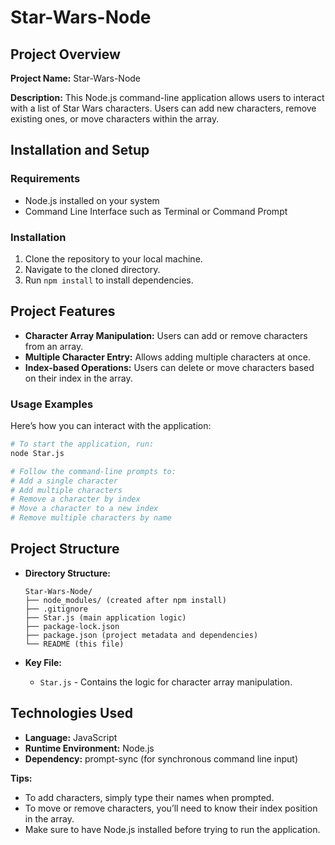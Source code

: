 # Star-Wars-Node

## Project Overview

**Project Name:** Star-Wars-Node

**Description:** This Node.js command-line application allows users to interact with a list of Star Wars characters. Users can add new characters, remove existing ones, or move characters within the array.

## Installation and Setup

### Requirements

- Node.js installed on your system
- Command Line Interface such as Terminal or Command Prompt

### Installation

1. Clone the repository to your local machine.
2. Navigate to the cloned directory.
3. Run `npm install` to install dependencies.

## Project Features

- **Character Array Manipulation:** Users can add or remove characters from an array.
- **Multiple Character Entry:** Allows adding multiple characters at once.
- **Index-based Operations:** Users can delete or move characters based on their index in the array.

### Usage Examples

Here’s how you can interact with the application:

```bash
# To start the application, run:
node Star.js

# Follow the command-line prompts to:
# Add a single character
# Add multiple characters
# Remove a character by index
# Move a character to a new index
# Remove multiple characters by name
```

## Project Structure

- **Directory Structure:**

  ```
  Star-Wars-Node/
  ├── node_modules/ (created after npm install)
  ├── .gitignore
  ├── Star.js (main application logic)
  ├── package-lock.json
  ├── package.json (project metadata and dependencies)
  └── README (this file)
  ```

- **Key File:**
  - `Star.js` - Contains the logic for character array manipulation.

## Technologies Used

- **Language:** JavaScript
- **Runtime Environment:** Node.js
- **Dependency:** prompt-sync (for synchronous command line input)

**Tips:**

- To add characters, simply type their names when prompted.
- To move or remove characters, you’ll need to know their index position in the array.
- Make sure to have Node.js installed before trying to run the application.
